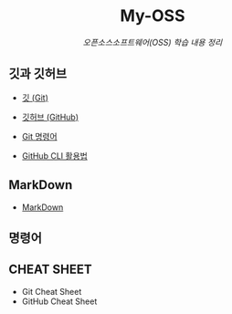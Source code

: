 <div align="center">
  
# My-OSS
*오픈소스소프트웨어(OSS) 학습 내용 정리*

</div>

## 깃과 깃허브
- [깃 (Git)](https://github.com/sumin0731/My-OSS/blob/main/%EA%B9%83%EA%B3%BC%20%EA%B9%83%ED%97%88%EB%B8%8C/%EA%B9%83%20(Git).md)
  
- [깃허브 (GitHub)](https://github.com/sumin0731/My-OSS/blob/main/%EA%B9%83%EA%B3%BC%20%EA%B9%83%ED%97%88%EB%B8%8C/%EA%B9%83%ED%97%88%EB%B8%8C%20(GitHub).md)   

- [Git 명령어](https://github.com/sumin0731/My-OSS/blob/main/%EA%B9%83%EA%B3%BC%20%EA%B9%83%ED%97%88%EB%B8%8C/Git%20%EB%AA%85%EB%A0%B9%EC%96%B4.md)
  
- [GitHub CLI 활용법](https://github.com/sumin0731/My-OSS/blob/main/%EA%B9%83%EA%B3%BC%20%EA%B9%83%ED%97%88%EB%B8%8C/%EA%B9%83%ED%97%88%EB%B8%8C%20(GitHub)%20CLI%20%ED%99%9C%EC%9A%A9%EB%B2%95.md)


## MarkDown
- [MarkDown](MarkDown.md)

## 명령어


## CHEAT SHEET
- Git Cheat Sheet
- GitHub Cheat Sheet
